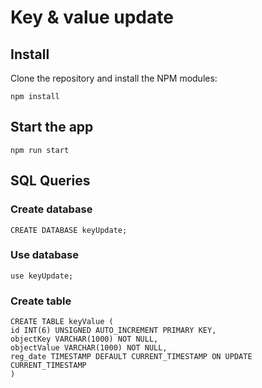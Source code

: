 # Key & value update

## Install

Clone the repository and install the NPM modules:

```
npm install
```

## Start the app

```
npm run start
```

## SQL Queries

### Create database

```
CREATE DATABASE keyUpdate;
```

### Use database

```
use keyUpdate;
```

### Create table

```
CREATE TABLE keyValue (
id INT(6) UNSIGNED AUTO_INCREMENT PRIMARY KEY,
objectKey VARCHAR(1000) NOT NULL,
objectValue VARCHAR(1000) NOT NULL,
reg_date TIMESTAMP DEFAULT CURRENT_TIMESTAMP ON UPDATE CURRENT_TIMESTAMP
)
```
